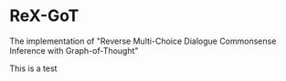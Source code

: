 # ReX-GoT
The implementation of "Reverse Multi-Choice Dialogue Commonsense Inference with Graph-of-Thought"

This is a test
